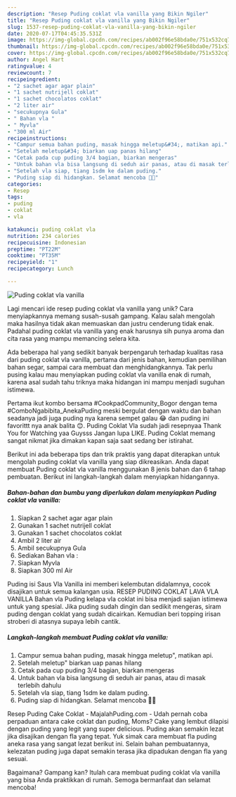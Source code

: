 ```yaml
---
description: "Resep Puding coklat vla vanilla yang Bikin Ngiler"
title: "Resep Puding coklat vla vanilla yang Bikin Ngiler"
slug: 1537-resep-puding-coklat-vla-vanilla-yang-bikin-ngiler
date: 2020-07-17T04:45:35.531Z
image: https://img-global.cpcdn.com/recipes/ab002f96e58bda0e/751x532cq70/puding-coklat-vla-vanilla-foto-resep-utama.jpg
thumbnail: https://img-global.cpcdn.com/recipes/ab002f96e58bda0e/751x532cq70/puding-coklat-vla-vanilla-foto-resep-utama.jpg
cover: https://img-global.cpcdn.com/recipes/ab002f96e58bda0e/751x532cq70/puding-coklat-vla-vanilla-foto-resep-utama.jpg
author: Angel Hart
ratingvalue: 4
reviewcount: 7
recipeingredient:
- "2 sachet agar agar plain"
- "1 sachet nutrijell coklat"
- "1 sachet chocolatos coklat"
- "2 liter air"
- "secukupnya Gula"
- " Bahan vla "
- " Myvla"
- "300 ml Air"
recipeinstructions:
- "Campur semua bahan puding, masak hingga meletup&#34;, matikan api."
- "Setelah meletup&#34; biarkan uap panas hilang"
- "Cetak pada cup puding 3/4 bagian, biarkan mengeras"
- "Untuk bahan vla bisa langsung di seduh air panas, atau di masak terlebih dahulu"
- "Setelah vla siap, tiang 1sdm ke dalam puding."
- "Puding siap di hidangkan. Selamat mencoba 🤗🤗"
categories:
- Resep
tags:
- puding
- coklat
- vla

katakunci: puding coklat vla 
nutrition: 234 calories
recipecuisine: Indonesian
preptime: "PT22M"
cooktime: "PT35M"
recipeyield: "1"
recipecategory: Lunch

---
```



![Puding coklat vla vanilla](https://img-global.cpcdn.com/recipes/ab002f96e58bda0e/751x532cq70/puding-coklat-vla-vanilla-foto-resep-utama.jpg)

Lagi mencari ide resep puding coklat vla vanilla yang unik? Cara menyiapkannya memang susah-susah gampang. Kalau salah mengolah maka hasilnya tidak akan memuaskan dan justru cenderung tidak enak. Padahal puding coklat vla vanilla yang enak harusnya sih punya aroma dan cita rasa yang mampu memancing selera kita.

Ada beberapa hal yang sedikit banyak berpengaruh terhadap kualitas rasa dari puding coklat vla vanilla, pertama dari jenis bahan, kemudian pemilihan bahan segar, sampai cara membuat dan menghidangkannya. Tak perlu pusing kalau mau menyiapkan puding coklat vla vanilla enak di rumah, karena asal sudah tahu triknya maka hidangan ini mampu menjadi suguhan istimewa.

Pertama ikut kombo bersama #CookpadCommunity_Bogor dengan tema #ComboNgabibita_AnekaPuding meski bergulat dengan waktu dan bahan seadanya jadi juga puding nya karena sempet galau 😂 dan puding ini favorittt nya anak balita 😊. Puding Coklat Vla sudah jadi resepnyaa Thank You for Watching yaa Guysss Jangan lupa LIKE. Puding Coklat memang sangat nikmat jika dimakan kapan saja saat sedang ber istirahat.


Berikut ini ada beberapa tips dan trik praktis yang dapat diterapkan untuk mengolah puding coklat vla vanilla yang siap dikreasikan. Anda dapat membuat Puding coklat vla vanilla menggunakan 8 jenis bahan dan 6 tahap pembuatan. Berikut ini langkah-langkah dalam menyiapkan hidangannya.

<!--inarticleads1-->

##### Bahan-bahan dan bumbu yang diperlukan dalam menyiapkan Puding coklat vla vanilla:

1. Siapkan 2 sachet agar agar plain
1. Gunakan 1 sachet nutrijell coklat
1. Gunakan 1 sachet chocolatos coklat
1. Ambil 2 liter air
1. Ambil secukupnya Gula
1. Sediakan  Bahan vla :
1. Siapkan  Myvla
1. Siapkan 300 ml Air


Puding isi Saus Vla Vanilla ini memberi kelembutan didalamnya, cocok disajikan untuk semua kalangan usia. RESEP PUDING COKLAT LAVA VLA VANILLA Bahan vla Puding kelapa vla coklat ini bisa menjadi sajian istimewa untuk yang spesial. Jika puding sudah dingin dan sedikit mengeras, siram puding dengan coklat yang sudah dicairkan. Kemudian beri topping irisan stroberi di atasnya supaya lebih cantik. 

<!--inarticleads2-->

##### Langkah-langkah membuat Puding coklat vla vanilla:

1. Campur semua bahan puding, masak hingga meletup&#34;, matikan api.
1. Setelah meletup&#34; biarkan uap panas hilang
1. Cetak pada cup puding 3/4 bagian, biarkan mengeras
1. Untuk bahan vla bisa langsung di seduh air panas, atau di masak terlebih dahulu
1. Setelah vla siap, tiang 1sdm ke dalam puding.
1. Puding siap di hidangkan. Selamat mencoba 🤗🤗


Resep Puding Cake Coklat - MajalahPuding.com - Udah pernah coba perpaduan antara cake coklat dan puding, Moms? Cake yang lembut dilapisi dengan puding yang legit yang super delicious. Puding akan semakin lezat jika disajikan dengan fla yang tepat. Yuk simak cara membuat fla puding aneka rasa yang sangat lezat berikut ini. Selain bahan pembuatannya, kelezatan puding juga dapat semakin terasa jika dipadukan dengan fla yang sesuai. 

Bagaimana? Gampang kan? Itulah cara membuat puding coklat vla vanilla yang bisa Anda praktikkan di rumah. Semoga bermanfaat dan selamat mencoba!
